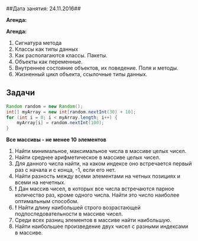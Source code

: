 ##Дата занятия: 24.11.2016##

**Агенда:**

**Агенда:**

1. Сигнатура метода
1. Классы как типы данных
1. Как располагаются классы. Пакеты. 
1. Объекты как переменные.
1. Внутреннее состояние объектов, их поведение. Поля и методы.
1. Жизненный цикл объекта, ссылочные типы данных.





Задачи
---

```java
Random random = new Random();
int[] myArray = new int[random.nextInt(30) + 10];
for (int i = 0; i < myArray.length; i++) {
    myArray[i] = random.nextInt(100);
}
```

**Все массивы - не менее 10 элементов**

1. Найти минимальное, максимальное числа в массиве целых чисел.
3. Найти среднее арифметическое в массиве целых чисел.
4. Для данного числа найти, на каком индексе оно встречается первый раз с начала и с конца, -1, если его нет. 
6. Найти разность между всеми элементами на четных позициях и всеми на нечетных.
7. **!** Дан массив чисел, в которых все числа встречаются парное количество раз, кроме одного числа. Найти это число наиболее оптимальным способом.
8. **!** Найти длину наибольшей строго возрастающей подпоследовательности в массиве чисел.
9. Среди всех разниц элементов в массиве найти наибольшую. 
10. Найти наибольшее произведение двух чисел с разными индексами в массиве.
